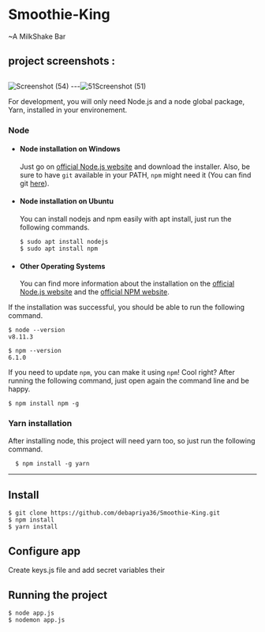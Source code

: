 # Smoothie-King
~A MilkShake Bar

## project screenshots : 
## 
![Screenshot (54)](https://user-images.githubusercontent.com/77222446/216944830-ee66d3e9-178a-40d9-a790-905410859b77.png)
---![51Screenshot (51)](https://user-images.githubusercontent.com/77222446/216945486-60db0632-b08f-4349-8ae4-9d646c6f941e.png)




For development, you will only need Node.js and a node global package, Yarn, installed in your environement.

### Node
- #### Node installation on Windows

  Just go on [official Node.js website](https://nodejs.org/) and download the installer.
Also, be sure to have `git` available in your PATH, `npm` might need it (You can find git [here](https://git-scm.com/)).

- #### Node installation on Ubuntu

  You can install nodejs and npm easily with apt install, just run the following commands.

      $ sudo apt install nodejs
      $ sudo apt install npm

- #### Other Operating Systems
  You can find more information about the installation on the [official Node.js website](https://nodejs.org/) and the [official NPM website](https://npmjs.org/).

If the installation was successful, you should be able to run the following command.

    $ node --version
    v8.11.3

    $ npm --version
    6.1.0

If you need to update `npm`, you can make it using `npm`! Cool right? After running the following command, just open again the command line and be happy.

    $ npm install npm -g

###
### Yarn installation
  After installing node, this project will need yarn too, so just run the following command.

      $ npm install -g yarn

---

## Install

    $ git clone https://github.com/debapriya36/Smoothie-King.git
    $ npm install
    $ yarn install

## Configure app
Create keys.js file and add secret variables their

## Running the project

    $ node app.js
    $ nodemon app.js

